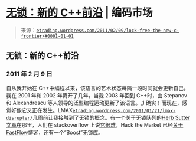 <!--yml

分类：未分类

日期：2024-05-12 19:35:31

-->

# [无锁：新的 C++前沿](https://etrading.wordpress.com/2011/02/09/lock-free-the-new-c-frontier/#0001-01-01) | 编码市场

> 来源：[`etrading.wordpress.com/2011/02/09/lock-free-the-new-c-frontier/#0001-01-01`](https://etrading.wordpress.com/2011/02/09/lock-free-the-new-c-frontier/#0001-01-01)

## 无锁：新的 C++前沿

### 2011 年 2 月 9 日

自从我开始在 C++中编程以来，该语言的艺术状态每隔一段时间就会更新自己。我在 2001 年和 2002 年离开了几年，当我 2003 年回到 C++时，由 Stepanov 和 Alexandrescu 等人领导的泛型编程运动更新了该语言。_1 确实！而现在，感觉好像它又正在发生。LMAX[`etrading.wordpress.com/2011/01/21/lmax-disrupter/`](https://etrading.wordpress.com/2011/01/21/lmax-disrupter/)几周前让我接触到了无锁的概念。有一个关于无锁队列的[Herb Sutter 文章](http://www.drdobbs.com/high-performance-computing/210604448)在那里，人们在 stackoverflow 上说[它很难](http://stackoverflow.com/questions/92455/how-can-i-write-a-lock-free-structure)，Hack the Market 已经[关于 FastFlow](http://www.puppetmastertrading.com/blog/2010/02/16/lock-free/)博客，还有一个“Boost”[无锁库](http://tim.klingt.org/git?p=boost_lockfree.git)。
